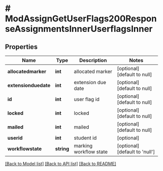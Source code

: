 # # ModAssignGetUserFlags200ResponseAssignmentsInnerUserflagsInner

## Properties

Name | Type | Description | Notes
------------ | ------------- | ------------- | -------------
**allocatedmarker** | **int** | allocated marker | [optional] [default to null]
**extensionduedate** | **int** | extension due date | [optional] [default to null]
**id** | **int** | user flag id | [optional] [default to null]
**locked** | **int** | locked | [optional] [default to null]
**mailed** | **int** | mailed | [optional] [default to null]
**userid** | **int** | student id | [optional]
**workflowstate** | **string** | marking workflow state | [optional] [default to 'null']

[[Back to Model list]](../../README.md#models) [[Back to API list]](../../README.md#endpoints) [[Back to README]](../../README.md)
